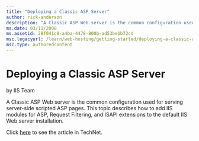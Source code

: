 ```yaml
---
title: "Deploying a Classic ASP Server"
author: rick-anderson
description: "A Classic ASP Web server is the common configuration used for serving server-side scripted ASP pages. This topic describes how to add IIS modules for ASP, Re..."
ms.date: 03/11/2008
ms.assetid: 28f041c0-a4ba-4478-800b-ad53be1b72cd
msc.legacyurl: /learn/web-hosting/getting-started/deploying-a-classic-asp-server
msc.type: authoredcontent
---
```

# Deploying a Classic ASP Server

by IIS Team

A Classic ASP Web server is the common configuration used for serving server-side scripted ASP pages. This topic describes how to add IIS modules for ASP, Request Filtering, and ISAPI extensions to the default IIS Web server installation.

Click [here](https://go.microsoft.com/fwlink/?LinkId=111595) to see the article in TechNet. 
